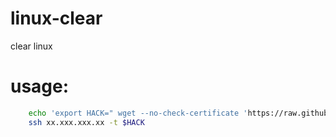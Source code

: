 # linux-clear
clear linux 

# usage:

```sh
    echo 'export HACK=" wget --no-check-certificate 'https://raw.githubusercontent.com/F0ckLinux/linux-clear/master/clear.sh' -O clear.sh; source clear.sh ;  bash"'  >> ~/.bashrc
    ssh xx.xxx.xxx.xx -t $HACK  
```
